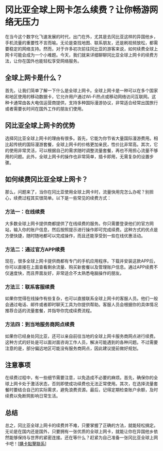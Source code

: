 # 冈比亚全球上网卡怎么续费？让你畅游网络无压力

在当今这个数字化飞速发展的时代，出门在外，尤其是去冈比亚这样的异国他乡，手机流量的重要性不言而喻。无论是查找地图、联系朋友，还是刷视频放松，都需要稳定的网络支持。然而，对于许多初次前往冈比亚的游客来说，如何续费全球上网卡可能会成为一个小难题。今天，我们就来详细聊聊冈比亚全球上网卡的续费方法，让你在国外也能轻松享受网络服务。

## 全球上网卡是什么？

首先，让我们简单了解一下什么是全球上网卡。全球上网卡是一种可以在多个国家和地区使用的移动数据卡，它允许用户通过Wi-Fi热点或移动网络访问互联网。这种卡通常由各大电信运营商提供，支持多种国际漫游协议，非常适合经常出国旅行或者需要长时间在国外工作的朋友们使用。

## 冈比亚全球上网卡的优势

选择冈比亚全球上网卡的理由有很多。首先，它能为你节省大量国际漫游费用。相比起传统的国际漫游套餐，全球上网卡的价格更加亲民，性价比非常高。其次，它的使用非常灵活，可以根据自己的需求随时调整流量套餐，再也不用担心流量不够用的问题。此外，全球上网卡的操作也非常简单，插卡即用，无需复杂的设置步骤。

## 如何续费冈比亚全球上网卡？

那么，问题来了，当你在冈比亚使用全球上网卡时，流量快用完怎么办呢？别担心，续费过程其实很简单。以下是一些常见的续费方式：

### 方法一：在线续费

大多数全球上网卡提供商都提供了在线续费的服务。你只需要登录他们的官方网站，输入你的账户信息，然后按照提示进行操作即可完成续费。这种方式的优点是方便快捷，随时随地都可以完成操作，而且还能享受到一些在线优惠活动。

### 方法二：通过官方APP续费

现在，很多全球上网卡提供商都有专门的手机应用程序。下载并安装这款APP后，你可以直接在上面查看剩余流量、购买新套餐以及管理账户信息。通过APP续费不仅速度快，而且界面友好，非常适合不太熟悉电脑操作的朋友。

### 方法三：联系客服续费

如果你觉得在线操作有些复杂，也可以直接联系全球上网卡的客服人员。他们一般会通过电话、邮件或者即时聊天工具为你提供帮助。客服人员会根据你的具体情况推荐合适的流量套餐，并指导你完成续费流程。

### 方法四：到当地服务商网点续费

如果你已经身处冈比亚，还可以亲自前往当地的全球上网卡服务商网点进行续费。这种方式的好处是可以面对面咨询工作人员，解决可能遇到的各种问题。不过需要注意的是，部分偏远地区可能没有服务商网点，因此建议提前做好规划。

## 注意事项

在续费过程中，有一些细节需要注意，以免造成不必要的麻烦。首先，确保你的全球上网卡处于激活状态，否则即使成功续费也无法正常使用。其次，在选择流量套餐时要结合自己的实际需求，避免浪费资源。最后，记得定期检查账户余额，及时续费以免断网影响日常生活。

## 总结

总之，冈比亚全球上网卡的续费并不难，只要掌握了正确的方法，就能轻松搞定。无论是在国内还是国外，只要拥有一张优质的全球上网卡，就能让你在异国他乡依然能够保持与世界的紧密连接。还在等什么？赶紧为自己准备一张冈比亚全球上网卡吧！[[購卡點擊聯系](https://t.me/s/esim1088)]